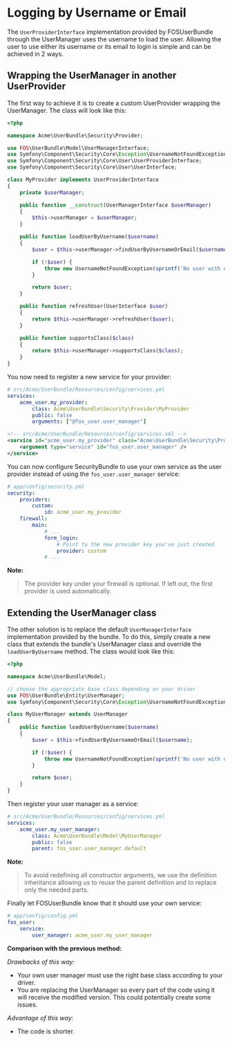 Logging by Username or Email
============================

The `UserProviderInterface` implementation provided by FOSUserBundle through
the UserManager uses the username to load the user. Allowing the user to
use either its username or its email to login is simple and can be achieved
in 2 ways.

## Wrapping the UserManager in another UserProvider

The first way to achieve it is to create a custom UserProvider wrapping the
UserManager. The class will look like this:

```php
<?php

namespace Acme\UserBundle\Security\Provider;

use FOS\UserBundle\Model\UserManagerInterface;
use Symfony\Component\Security\Core\Exception\UsernameNotFoundException;
use Symfony\Component\Security\Core\User\UserProviderInterface;
use Symfony\Component\Security\Core\User\UserInterface;

class MyProvider implements UserProviderInterface
{
    private $userManager;

    public function __construct(UserManagerInterface $userManager)
    {
        $this->userManager = $userManager;
    }

    public function loadUserByUsername($username)
    {
        $user = $this->userManager->findUserByUsernameOrEmail($username);

        if (!$user) {
            throw new UsernameNotFoundException(sprintf('No user with name "%s" was found.', $username));
        }

        return $user;
    }

    public function refreshUser(UserInterface $user)
    {
        return $this->userManager->refreshUser($user);
    }

    public function supportsClass($class)
    {
        return $this->userManager->supportsClass($class);
    }
}
```

You now need to register a new service for your provider:

```yaml
# src/Acme/UserBundle/Resources/config/services.yml
services:
    acme_user.my_provider:
        class: Acme\UserBundle\Security\Provider\MyProvider
        public: false
        arguments: ["@fos_user.user_manager"]
```

```xml
<!-- src/Acme/UserBundle/Resources/config/services.xml -->
<service id="acme_user.my_provider" class="Acme\UserBundle\Security\Provider\MyProvider" public="false">
    <argument type="service" id="fos_user.user_manager" />
</service>
```

You can now configure SecurityBundle to use your own service as the user
provider instead of using the `fos_user.user_manager` service:

```yaml
# app/config/security.yml
security:
    providers:
        custom:
            id: acme_user.my_provider
    firewall:
        main:
            # ...
            form_login:
                # Point to the new provider key you've just created
                provider: custom
            # ...
```

**Note:**

> The provider key under your firewall is optional. If left out, the first provider is used automatically.

## Extending the UserManager class

The other solution is to replace the default `UserManagerInterface` implementation
provided by the bundle. To do this, simply create a new class that extends
the bundle's UserManager class and override the `loadUserByUsername` method.
The class would look like this:

```php
<?php

namespace Acme\UserBundle\Model;

// choose the appropriate base class depending on your driver
use FOS\UserBundle\Entity\UserManager;
use Symfony\Component\Security\Core\Exception\UsernameNotFoundException;

class MyUserManager extends UserManager
{
    public function loadUserByUsername($username)
    {
        $user = $this->findUserByUsernameOrEmail($username);

        if (!$user) {
            throw new UsernameNotFoundException(sprintf('No user with name "%s" was found.', $username));
        }

        return $user;
    }
}
```

Then register your user manager as a service:

```yaml
# src/Acme/UserBundle/Resources/config/services.yml
services:
    acme_user.my_user_manager:
        class: Acme\UserBundle\Model\MyUserManager
        public: false
        parent: fos_user.user_manager.default
```

**Note:**

> To avoid redefining all constructor arguments, we use the definition inheritance
> allowing us to reuse the parent definition and to replace only the needed parts.

Finally let FOSUserBundle know that it should use your own service:

```yaml
# app/config/config.yml
fos_user:
    service:
        user_manager: acme_user.my_user_manager
```

**Comparison with the previous method:**

*Drawbacks of this way:*

- Your own user manager must use the right base class according to your driver.
- You are replacing the UserManager so every part of the code using it will
  receive the modified version. This could potentially create some issues.

*Advantage of this way:*

- The code is shorter.
